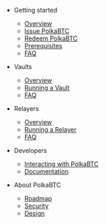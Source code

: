 <!-- docs/_sidebar.md -->

* Getting started

  * [Overview](start/overview.md)
  * [Issue PolkaBTC](start/issue.md)
  * [Redeem PolkaBTC](start/redeem.md)
  * [Prerequisites](start/prereq.md)
  * [FAQ](start/faq.md)

* Vaults

  * [Overview](vault/overview.md)
  * [Running a Vault](vault/guide.md)
  * [FAQ](vault/faq.md)

* Relayers

  * [Overview](relayer/overview.md)
  * [Running a Relayer](relayer/guide.md)
  * [FAQ](relayer/faq.md)

* Developers

  * [Interacting with PolkaBTC](developers/integration.md)
  * [Documentation](developers/documentation.md)

* About PolkaBTC

  * [Roadmap](about/roadmap.md)
  * [Security](about/security.md)
  * [Design](about/design.md)
